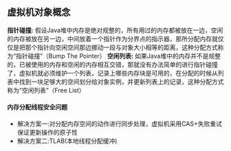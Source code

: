 ## 虚拟机对象概念 ##
**指针碰撞:** 假设Java堆中内存是绝对规整的，所有用过的内存都被放在一边，空闲的内存被放在另一边，中间放着一个指针作为分界点的指示器，那所分配内存就仅仅是把那个指针向空闲空间那边挪动一段与对象大小相等的距离，这种分配方式称为“指针碰撞”（Bump The Pointer）
**空闲列表:** 如果Java堆中的内存并不是规整的，已被使用的内存和空闲的内存相互交错，那就没有办法简单的进行指针碰撞了，虚拟机就必须维护一个列表，记录上哪些内存块是可用的，在分配的时候从列表中找到一块足够大的空间划分给对象实例，并更新列表上的记录，这种分配方式称为“空闲列表”（Free List）

#### 内存分配线程安全问题 ####
- 解决方案一:对分配内存空间的动作进行同步处理，虚拟机采用CAS+失败重试保证更新操作的原子性
- 解决方案二:TLAB(本地线程分配缓冲)